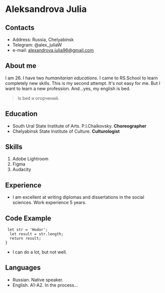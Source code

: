 # **Aleksandrova Julia**
## **Contacts**
* Address: Russia, Chelyabinsk
* Telegram: @alex_juliaW
* e-mail: alexandrova.julia96@gmail.com
## **About me**
I am 26. I have two *humanitarian educations*. I came to RS.School to learn completely new skills. This is my second attempt. It's not easy for me. But I want to learn a new profession. And...yes, my english is bed. 
> Is bed и огорчений.
## **Education** 
* South Ural State Institute of Arts. P.I.Chaikovsky.
**Choreographer**
* Chelyabinsk State Institute of Culture.
**Culturologist**
## **Skills**
1. Adobe Lightroom 
2. Figma
3. Audacity
## **Experience** 
* I am excellent at writing diplomas and dissertations in the social sciences. Work experience 5 years.
## **Code Example**
``` function unusualFive() {
 let str = 'Hodor';
  let result = str.length;
  return result;
}
```
* I can do a lot, but not well.
## **Languages** 
* Russian. Native speaker.
* English. A1-A2. In the process... 